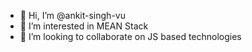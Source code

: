 - 👋 Hi, I’m @ankit-singh-vu
- 👀 I’m interested in MEAN Stack
- 💞️ I’m looking to collaborate on JS based technologies


